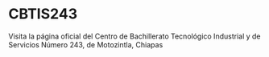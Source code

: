 # CBTIS243
Visita la página oficial del Centro de Bachillerato Tecnológico Industrial y de Servicios Número 243, de Motozintla, Chiapas
